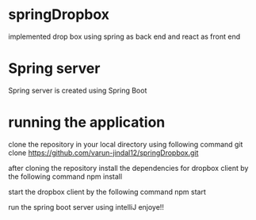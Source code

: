 # springDropbox
implemented drop box using spring as back end and react as front end

# Spring server
Spring server is created using Spring Boot

# running the application
clone the repository in your local directory using following command
git clone https://github.com/varun-jindal12/springDropbox.git

after cloning the repository install the dependencies for dropbox client by the following command
npm install

start the dropbox client by the following command
npm start

run the spring boot server using intelliJ
enjoye!!
